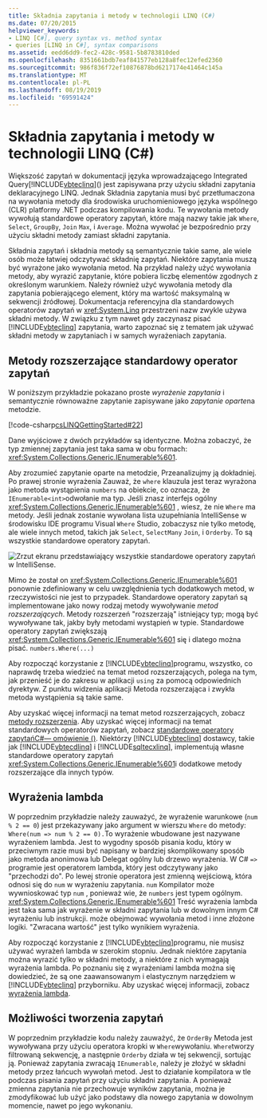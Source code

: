 ```yaml
---
title: Składnia zapytania i metody w technologii LINQ (C#)
ms.date: 07/20/2015
helpviewer_keywords:
- LINQ [C#], query syntax vs. method syntax
- queries [LINQ in C#], syntax comparisons
ms.assetid: eedd6dd9-fec2-428c-9581-5b8783810ded
ms.openlocfilehash: 8351661bdb7eaf841577eb128a8fec12efed2360
ms.sourcegitcommit: 986f836f72ef10876878bd6217174e41464c145a
ms.translationtype: MT
ms.contentlocale: pl-PL
ms.lasthandoff: 08/19/2019
ms.locfileid: "69591424"
---
```

# <a name="query-syntax-and-method-syntax-in-linq-c"></a>Składnia zapytania i metody w technologii LINQ (C#)
Większość zapytań w dokumentacji języka wprowadzającego Integrated Query[!INCLUDE[vbteclinq](~/includes/vbteclinq-md.md)]() jest zapisywana przy użyciu składni zapytania deklaracyjnego LINQ. Jednak Składnia zapytania musi być przetłumaczona na wywołania metody dla środowiska uruchomieniowego języka wspólnego (CLR) platformy .NET podczas kompilowania kodu. Te wywołania metody wywołują standardowe operatory zapytań, które mają nazwy takie jak `Where`, `Select`, `GroupBy`, `Join` `Max`, i `Average`. Można wywołać je bezpośrednio przy użyciu składni metody zamiast składni zapytania.  
  
 Składnia zapytań i składnia metody są semantycznie takie same, ale wiele osób może łatwiej odczytywać składnię zapytań. Niektóre zapytania muszą być wyrażone jako wywołania metod. Na przykład należy użyć wywołania metody, aby wyrazić zapytanie, które pobiera liczbę elementów zgodnych z określonym warunkiem. Należy również użyć wywołania metody dla zapytania pobierającego element, który ma wartość maksymalną w sekwencji źródłowej. Dokumentacja referencyjna dla standardowych operatorów zapytań w <xref:System.Linq> przestrzeni nazw zwykle używa składni metody. W związku z tym nawet gdy zaczynasz pisać [!INCLUDE[vbteclinq](~/includes/vbteclinq-md.md)] zapytania, warto zapoznać się z tematem jak używać składni metody w zapytaniach i w samych wyrażeniach zapytania.  
  
## <a name="standard-query-operator-extension-methods"></a>Metody rozszerzające standardowy operator zapytań  
 W poniższym przykładzie pokazano proste *wyrażenie zapytania* i semantycznie równoważne zapytanie zapisywane jako *zapytanie oparte*na metodzie.  
  
 [!code-csharp[csLINQGettingStarted#22](~/samples/snippets/csharp/VS_Snippets_VBCSharp/CsLINQGettingStarted/CS/Class1.cs#22)]  
  
 Dane wyjściowe z dwóch przykładów są identyczne. Można zobaczyć, że typ zmiennej zapytania jest taka sama w obu formach: <xref:System.Collections.Generic.IEnumerable%601>.  
  
 Aby zrozumieć zapytanie oparte na metodzie, Przeanalizujmy ją dokładniej. Po prawej stronie wyrażenia Zauważ, że `where` klauzula jest teraz wyrażona jako metoda wystąpienia `numbers` na obiekcie, co oznacza, że `IEnumerable<int>`odwołanie ma typ. Jeśli znasz interfejs ogólny <xref:System.Collections.Generic.IEnumerable%601> , wiesz, że nie `Where` ma metody. Jeśli jednak zostanie wywołana lista uzupełniania IntelliSense w środowisku IDE programu Visual `Where` Studio, zobaczysz nie tylko metodę, ale wiele innych metod, takich jak `Select`, `SelectMany` `Join`, i `Orderby`. To są wszystkie standardowe operatory zapytań.  
  
 ![Zrzut ekranu przedstawiający wszystkie standardowe operatory zapytań w IntelliSense.](./media/query-syntax-and-method-syntax-in-linq/standard-query-operators.png)  
  
 Mimo że został on <xref:System.Collections.Generic.IEnumerable%601> ponownie zdefiniowany w celu uwzględnienia tych dodatkowych metod, w rzeczywistości nie jest to przypadek. Standardowe operatory zapytań są implementowane jako nowy rodzaj metody wywoływanie *metod rozszerzających*. Metody rozszerzeń "rozszerzają" istniejący typ; mogą być wywoływane tak, jakby były metodami wystąpień w typie. Standardowe operatory zapytań zwiększają <xref:System.Collections.Generic.IEnumerable%601> się i dlatego można pisać. `numbers.Where(...)`  
  
 Aby rozpocząć korzystanie z [!INCLUDE[vbteclinq](~/includes/vbteclinq-md.md)]programu, wszystko, co naprawdę trzeba wiedzieć na temat metod rozszerzających, polega na tym, jak przenieść je do zakresu w aplikacji `using` za pomocą odpowiednich dyrektyw. Z punktu widzenia aplikacji Metoda rozszerzająca i zwykła metoda wystąpienia są takie same.  
  
 Aby uzyskać więcej informacji na temat metod rozszerzających, zobacz [metody rozszerzenia](../../classes-and-structs/extension-methods.md). Aby uzyskać więcej informacji na temat standardowych operatorów zapytań, zobacz [standardowe operatory zapytańC#— omówienie ()](./standard-query-operators-overview.md). Niektórzy [!INCLUDE[vbteclinq](~/includes/vbteclinq-md.md)] dostawcy, takie jak [!INCLUDE[vbtecdlinq](~/includes/vbtecdlinq-md.md)] i [!INCLUDE[sqltecxlinq](~/includes/sqltecxlinq-md.md)], implementują własne standardowe operatory zapytań <xref:System.Collections.Generic.IEnumerable%601>i dodatkowe metody rozszerzające dla innych typów.  
  
## <a name="lambda-expressions"></a>Wyrażenia lambda  
 W poprzednim przykładzie należy zauważyć, że wyrażenie warunkowe (`num % 2 == 0`) jest przekazywany jako argument w wierszu `Where` do metody: `Where(num => num % 2 == 0).`To wyrażenie wbudowane jest nazywane wyrażeniem lambda. Jest to wygodny sposób pisania kodu, który w przeciwnym razie musi być napisany w bardziej skomplikowany sposób jako metoda anonimowa lub Delegat ogólny lub drzewo wyrażenia. W C# `=>` programie jest operatorem lambda, który jest odczytywany jako "przechodzi do". Po lewej stronie operatora jest zmienną wejściową, która odnosi się do `num` w wyrażeniu zapytania. `num` Kompilator może wywnioskować typ `num` , ponieważ wie, że `numbers` jest typem ogólnym. <xref:System.Collections.Generic.IEnumerable%601> Treść wyrażenia lambda jest taka sama jak wyrażenie w składni zapytania lub w dowolnym innym C# wyrażeniu lub instrukcji. może obejmować wywołania metod i inne złożone logiki. "Zwracana wartość" jest tylko wynikiem wyrażenia.  
  
 Aby rozpocząć korzystanie z [!INCLUDE[vbteclinq](~/includes/vbteclinq-md.md)]programu, nie musisz używać wyrażeń lambda w szerokim stopniu. Jednak niektóre zapytania można wyrazić tylko w składni metody, a niektóre z nich wymagają wyrażenia lambda. Po poznaniu się z wyrażeniami lambda można się dowiedzieć, że są one zaawansowanym i elastycznym narzędziem w [!INCLUDE[vbteclinq](~/includes/vbteclinq-md.md)] przyborniku. Aby uzyskać więcej informacji, zobacz [wyrażenia lambda](../../statements-expressions-operators/lambda-expressions.md).  
  
## <a name="composability-of-queries"></a>Możliwości tworzenia zapytań  
 W poprzednim przykładzie kodu należy zauważyć, że `OrderBy` Metoda jest wywoływana przy użyciu operatora kropki w `Where`wywołaniu. `Where`tworzy filtrowaną sekwencję, a następnie `Orderby` działa w tej sekwencji, sortując ją. Ponieważ zapytania zwracają `IEnumerable`, należy je złożyć w składni metody przez łańcuch wywołań metod. Jest to działanie kompilatora w tle podczas pisania zapytań przy użyciu składni zapytania. A ponieważ zmienna zapytania nie przechowuje wyników zapytania, można je zmodyfikować lub użyć jako podstawy dla nowego zapytania w dowolnym momencie, nawet po jego wykonaniu.  
